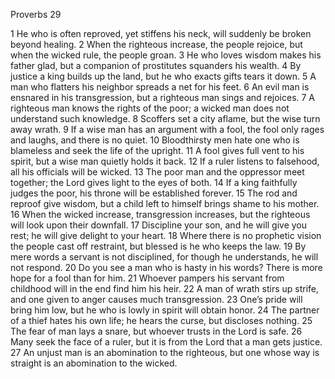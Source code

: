 Proverbs 29

1	He who is often reproved, yet stiffens his neck, will suddenly be broken beyond healing.
2	When the righteous increase, the people rejoice, but when the wicked rule, the people groan.
3	He who loves wisdom makes his father glad, but a companion of prostitutes squanders his wealth.
4	By justice a king builds up the land, but he who exacts gifts tears it down.
5	A man who flatters his neighbor spreads a net for his feet.
6	An evil man is ensnared in his transgression, but a righteous man sings and rejoices.
7	A righteous man knows the rights of the poor; a wicked man does not understand such knowledge.
8	Scoffers set a city aflame, but the wise turn away wrath.
9	If a wise man has an argument with a fool, the fool only rages and laughs, and there is no quiet.
10	Bloodthirsty men hate one who is blameless and seek the life of the upright.
11	A fool gives full vent to his spirit, but a wise man quietly holds it back.
12	If a ruler listens to falsehood, all his officials will be wicked.
13	The poor man and the oppressor meet together; the Lord gives light to the eyes of both.
14	If a king faithfully judges the poor, his throne will be established forever.
15	The rod and reproof give wisdom, but a child left to himself brings shame to his mother.
16	When the wicked increase, transgression increases, but the righteous will look upon their downfall.
17	Discipline your son, and he will give you rest; he will give delight to your heart.
18	Where there is no prophetic vision the people cast off restraint, but blessed is he who keeps the law.
19	By mere words a servant is not disciplined, for though he understands, he will not respond.
20	Do you see a man who is hasty in his words? There is more hope for a fool than for him.
21	Whoever pampers his servant from childhood will in the end find him his heir.
22	A man of wrath stirs up strife, and one given to anger causes much transgression.
23	One’s pride will bring him low, but he who is lowly in spirit will obtain honor.
24	The partner of a thief hates his own life; he hears the curse, but discloses nothing.
25	The fear of man lays a snare, but whoever trusts in the Lord is safe.
26	Many seek the face of a ruler, but it is from the Lord that a man gets justice.
27	An unjust man is an abomination to the righteous, but one whose way is straight is an abomination to the wicked.

